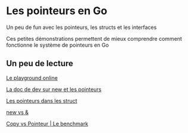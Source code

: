 # Les pointeurs en Go
Un peu de fun avec les pointeurs, les structs et les interfaces

Ces petites démonstrations permettent de mieux comprendre comment
fonctionne le système de pointeurs en Go

## Un peu de lecture
[Le playground online](https://go.dev/play/)

[La doc de dev sur new et les pointeurs](https://go.dev/doc/effective_go#allocation_new)

[Les pointeurs dans les struct](https://stackoverflow.com/questions/59964619/difference-using-pointer-in-struct-fields)

[new vs &](https://stackoverflow.com/questions/13244947/is-there-a-difference-between-new-and-regular-allocation)

[Copy vs Pointeur | Le benchmark](https://medium.com/a-journey-with-go/go-should-i-use-a-pointer-instead-of-a-copy-of-my-struct-44b43b104963)